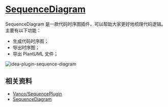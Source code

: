 # [SequenceDiagram](https://plugins.jetbrains.com/plugin/8286-sequencediagram)

SequenceDiagram 是一款代码时序图插件，可以帮助大家更好地梳理代码逻辑。
主要有以下功能：

- 生成代码时序图；
- 导出时序图；
- 导出 PlantUML 文件；

![idea-plugin-sequence-diagram](https://picgo-daily.oss-cn-guangzhou.aliyuncs.com/picgo-daily/2023/1095b1a3837397b314033455af7eda22.png)

## 相关资料

- [Vanco/SequencePlugin](https://github.com/Vanco/SequencePlugin)
- [SequenceDiagram](https://vanco.github.io/SequencePlugin/)
